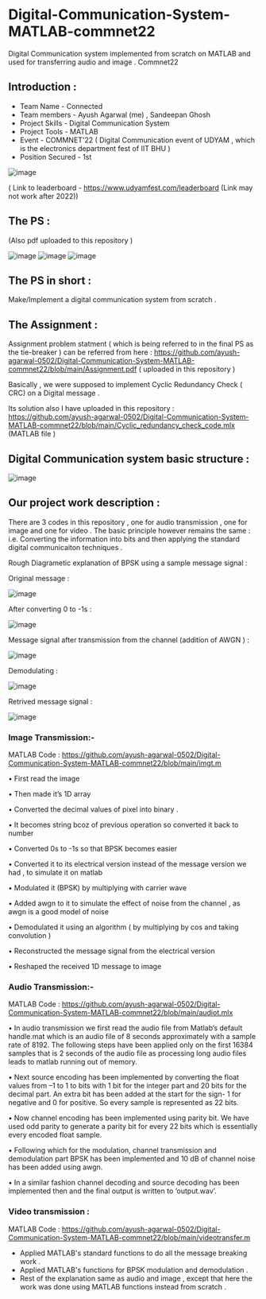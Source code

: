 # Digital-Communication-System-MATLAB-commnet22
Digital Communication system implemented from scratch on MATLAB and used for transferring audio and image . Commnet22 

## Introduction :

* Team Name - Connected 
* Team members - Ayush Agarwal (me) , Sandeepan Ghosh 
* Project Skills - Digital Communication System 
* Project Tools - MATLAB
* Event - COMMNET'22 ( Digital Communication event of UDYAM , which is the electronics department fest of IIT BHU ) 
* Position Secured - 1st

![image](https://user-images.githubusercontent.com/86561124/164150494-33162cc8-c796-4f37-b8d5-0fdec643fb31.png)

( Link to leaderboard - https://www.udyamfest.com/leaderboard (Link may not work after 2022)) 

## The PS :

(Also pdf uploaded to this repository ) 

![image](https://user-images.githubusercontent.com/86561124/164151205-bfdf5a38-02d0-4e28-8dae-305eaddd34f8.png)
![image](https://user-images.githubusercontent.com/86561124/164151212-afe69697-0baf-4bce-9001-5982b90532f6.png)
![image](https://user-images.githubusercontent.com/86561124/164151237-afadba80-cf53-48e9-98f0-e1f94ef1adce.png)

## The PS in short :

Make/Implement a digital communication system from scratch .

## The Assignment :

Assignment problem statment ( which is being referred to in the final PS as the tie-breaker ) can be referred from here : https://github.com/ayush-agarwal-0502/Digital-Communication-System-MATLAB-commnet22/blob/main/Assignment.pdf ( uploaded in this repository ) 

Basically , we were supposed to implement Cyclic Redundancy Check ( CRC) on a Digital message .

Its solution also I have uploaded in this repository : https://github.com/ayush-agarwal-0502/Digital-Communication-System-MATLAB-commnet22/blob/main/Cyclic_redundancy_check_code.mlx (MATLAB file ) 

## Digital Communication system basic structure :

![image](https://user-images.githubusercontent.com/86561124/164157897-1a0b707b-01aa-4908-a9ad-b341c5acac2a.png)

## Our project work description :

There are 3 codes in this repository , one for audio transmission , one for image and one for video . The basic principle however remains the same : i.e. Converting the information into bits and then applying the standard digital communicaiton techniques . 

Rough Diagrametic explanation of BPSK using a sample message signal :

Original message :

![image](https://user-images.githubusercontent.com/86561124/164163706-808aec93-a92e-43bd-8d6a-5635b432fc6c.png)

After converting 0 to -1s :

![image](https://user-images.githubusercontent.com/86561124/164163722-fcda9f08-6a82-4ad8-adf9-0bb330993b5f.png)

Message signal after transmission from the channel (addition of AWGN ) :

![image](https://user-images.githubusercontent.com/86561124/164163760-ced55c01-6c13-45ab-9040-8358ab90351e.png)

Demodulating :

![image](https://user-images.githubusercontent.com/86561124/164163773-a132136c-52a7-4281-9831-64611468451c.png)

Retrived message signal :

![image](https://user-images.githubusercontent.com/86561124/164163782-3cfeabf2-72f7-44f2-9a8e-5b67aa1b3470.png)


### Image Transmission:-

MATLAB Code : https://github.com/ayush-agarwal-0502/Digital-Communication-System-MATLAB-commnet22/blob/main/imgt.m

• First read the image

• Then made it’s 1D array 

• Converted the decimal values of pixel into binary .

• It becomes string bcoz of previous operation so converted it back to 
number 

• Converted 0s to -1s so that BPSK becomes easier 

• Converted it to its electrical version instead of the message version we had 
, to simulate it on matlab 

• Modulated it (BPSK) by multiplying with carrier wave 

• Added awgn to it to simulate the effect of noise from the channel , as awgn 
is a good model of noise 

• Demodulated it using an algorithm ( by multiplying by cos and taking 
convolution ) 

• Reconstructed the message signal from the electrical version 

• Reshaped the received 1D message to image

### Audio Transmission:-

MATLAB Code : https://github.com/ayush-agarwal-0502/Digital-Communication-System-MATLAB-commnet22/blob/main/audiot.mlx

• In audio transmission we first read the audio file from Matlab’s default 
handle.mat which is an audio file of 8 seconds approximately with a sample 
rate of 8192. The following steps have been applied only on the first 16384 
samples that is 2 seconds of the audio file as processing long audio files 
leads to matlab running out of memory.

• Next source encoding has been implemented by converting the float values 
from –1 to 1 to bits with 1 bit for the integer part and 20 bits for the 
decimal part. An extra bit has been added at the start for the sign- 1 for 
negative and 0 for positive. So every sample is represented as 22 bits.

• Now channel encoding has been implemented using parity bit. We have 
used odd parity to generate a parity bit for every 22 bits which is essentially 
every encoded float sample. 

• Following which for the modulation, channel transmission and 
demodulation part BPSK has been implemented and 10 dB of channel noise 
has been added using awgn. 

• In a similar fashion channel decoding and source decoding has been 
implemented then and the final output is written to ‘output.wav’.

### Video transmission :

MATLAB Code : https://github.com/ayush-agarwal-0502/Digital-Communication-System-MATLAB-commnet22/blob/main/videotransfer.m

* Applied MATLAB's standard functions to do all the message breaking work .
* Applied MATLAB's functions for BPSK modulation and demodulation .
* Rest of the explanation same as audio and image , except that here the work was done using MATLAB functions instead from scratch .
